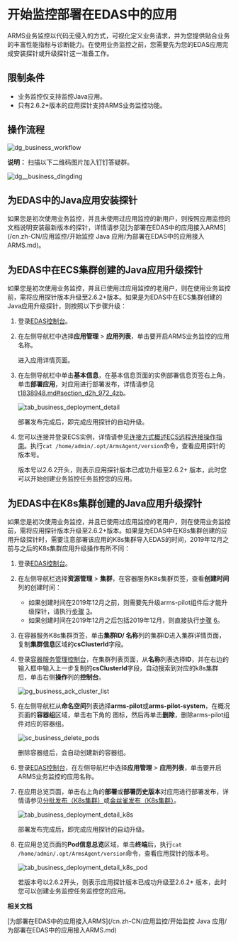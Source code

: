 # 开始监控部署在EDAS中的应用

ARMS业务监控以代码无侵入的方式，可视化定义业务请求，并为您提供贴合业务的丰富性能指标与诊断能力。在使用业务监控之前，您需要先为您的EDAS应用完成安装探针或升级探针这一准备工作。

## 限制条件

-   业务监控仅支持监控Java应用。
-   只有2.6.2+版本的应用探针支持ARMS业务监控功能。

## 操作流程

![dg_business_workflow](https://static-aliyun-doc.oss-accelerate.aliyuncs.com/assets/img/zh-CN/7067197951/p103004.png)

**说明：** 扫描以下二维码图片加入钉钉答疑群。

![dg__business_dingding](https://static-aliyun-doc.oss-accelerate.aliyuncs.com/assets/img/zh-CN/7067197951/p92785.png)

## 为EDAS中的Java应用安装探针

如果您是初次使用业务监控，并且未使用过应用监控的新用户，则按照应用监控的文档说明安装最新版本的探针，详情请参见[为部署在EDAS中的应用接入ARMS](/cn.zh-CN/应用监控/开始监控 Java 应用/为部署在EDAS中的应用接入ARMS.md)。

## 为EDAS中在ECS集群创建的Java应用升级探针

如果您是初次使用业务监控，并且已使用过应用监控的老用户，则在使用业务监控前，需将应用探针版本升级至2.6.2+版本。如果是为EDAS中在ECS集群创建的Java应用升级探针，则按照以下步骤升级：

1.  登录[EDAS控制台](https://edas.console.aliyun.com)。

2.  在左侧导航栏中选择**应用管理** \> **应用列表**，单击要开启ARMS业务监控的应用名称。

    进入应用详情页面。

3.  在左侧导航栏中单击**基本信息**，在基本信息页面的实例部署信息页签右上角，单击**部署应用**，对应用进行部署发布，详情请参见[t1838948.md\#section\_d2h\_972\_4zb]()。

    ![tab_business_deployment_detail](https://static-aliyun-doc.oss-accelerate.aliyuncs.com/assets/img/zh-CN/2067197951/p88780.png)

    部署发布完成后，即完成应用探针的自动升级。

4.  您可以连接并登录ECS实例，详情请参见[连接方式概述ECS远程连接操作指南](/cn.zh-CN/实例/连接实例/连接方式概述.md)。执行`cat /home/admin/.opt/ArmsAgent/version`命令，查看应用探针的版本号。

    版本号以2.6.2开头，则表示应用探针版本已成功升级至2.6.2+ 版本，此时您可以开始创建业务监控任务监控您的应用。


## 为EDAS中在K8s集群创建的Java应用升级探针

如果您是初次使用业务监控，并且已使用过应用监控的老用户，则在使用业务监控前，需将应用探针版本升级至2.6.2+版本。如果是为EDAS中在K8s集群创建的应用升级探针时，需要注意部署该应用的K8s集群导入EDAS的时间，2019年12月之前与之后的K8s集群应用升级操作有所不同：

1.  登录[EDAS控制台](https://edas.console.aliyun.com)。

2.  在左侧导航栏选择**资源管理** \> **集群**，在容器服务K8s集群页签，查看**创建时间**列的创建时间：

    -   如果创建时间在2019年12月之前，则需要先升级arms-pilot组件后才能升级探针，请执行[步骤](#step_b44_68o_1pf)&nbsp;[3](#step_b44_68o_1pf)。
    -   如果创建时间在2019年12月之后包括2019年12月，则直接执行[步骤](#step_5kr_tre_5pi)&nbsp;[6](#step_5kr_tre_5pi)。
3.  在容器服务K8s集群页签，单击**集群ID/ 名称**列的集群ID进入集群详情页面，复制**集群信息**区域的**csClusterId**字段。

4.  登录[容器服务管理控制台](https://cs.console.aliyun.com)，在集群列表页面，从**名称**列表选择**ID**，并在右边的输入框中输入上一步复制的**csClusterId**字段，自动搜索到对应的k8s集群后，单击右侧**操作**列的**控制台**。

    ![pg_business_ack_cluster_list](https://static-aliyun-doc.oss-accelerate.aliyuncs.com/assets/img/zh-CN/4067197951/p91060.png)

5.  在左侧导航栏从**命名空间**列表选择**arms-pilot**或**arms-pilot-system**，在概况页面的**容器组**区域，单击右下角的 图标，然后再单击**删除**，删除arms-pilot组件对应的容器组。

    ![sc_business_delete_pods](https://static-aliyun-doc.oss-accelerate.aliyuncs.com/assets/img/zh-CN/4067197951/p91078.png)



    删除容器组后，会自动创建新的容器组。

6.  登录[EDAS控制台](https://edas.console.aliyun.com)，在左侧导航栏中选择**应用管理** \> **应用列表**，单击要开启ARMS业务监控的应用名称。

7.  在应用总览页面，单击右上角的**部署**或**部署历史版本**对应用进行部署发布，详情请参见[分批发布（K8s集群）]()或[金丝雀发布（K8s集群）]()。

    ![tab_business_deployment_detail_k8s](https://static-aliyun-doc.oss-accelerate.aliyuncs.com/assets/img/zh-CN/2067197951/p91082.png)

    部署发布完成后，即完成应用探针的自动升级。

8.  在应用总览页面的**Pod信息总览**区域，单击**终端**后，执行`cat /home/admin/.opt/ArmsAgent/version`命令，查看应用探针的版本号。

    ![tab_business_deployment_detail_k8s_pod](https://static-aliyun-doc.oss-accelerate.aliyuncs.com/assets/img/zh-CN/3067197951/p91084.png)

    若版本号以2.6.2开头，则表示应用探针版本已成功升级至2.6.2+ 版本，此时您可以创建业务监控任务监控您的应用。


**相关文档**  


[为部署在EDAS中的应用接入ARMS](/cn.zh-CN/应用监控/开始监控 Java 应用/为部署在EDAS中的应用接入ARMS.md)

